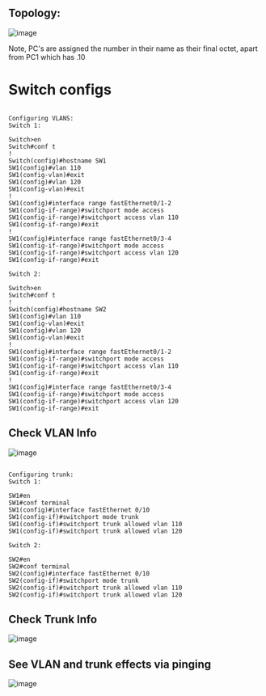 ## Topology:

![image](https://github.com/zebra-spots/Write-ups/assets/88425510/e12f5cfb-bef0-442c-8f58-1ca5a299628e)

Note, PC's are assigned the number in their name as their final octet, apart from PC1 which has .10



# Switch configs

~~~

Configuring VLANS:
Switch 1:

Switch>en
Switch#conf t
!
Switch(config)#hostname SW1
SW1(config)#vlan 110
SW1(config-vlan)#exit
SW1(config)#vlan 120
SW1(config-vlan)#exit
!
SW1(config)#interface range fastEthernet0/1-2
SW1(config-if-range)#switchport mode access 
SW1(config-if-range)#switchport access vlan 110
SW1(config-if-range)#exit
!
SW1(config)#interface range fastEthernet0/3-4
SW1(config-if-range)#switchport mode access 
SW1(config-if-range)#switchport access vlan 120
SW1(config-if-range)#exit

Switch 2:

Switch>en
Switch#conf t
!
Switch(config)#hostname SW2
SW1(config)#vlan 110
SW1(config-vlan)#exit
SW1(config)#vlan 120
SW1(config-vlan)#exit
!
SW1(config)#interface range fastEthernet0/1-2
SW1(config-if-range)#switchport mode access 
SW1(config-if-range)#switchport access vlan 110
SW1(config-if-range)#exit
!
SW1(config)#interface range fastEthernet0/3-4
SW1(config-if-range)#switchport mode access 
SW1(config-if-range)#switchport access vlan 120
SW1(config-if-range)#exit

~~~

## Check VLAN Info

![image](https://github.com/zebra-spots/Write-ups/assets/88425510/b8d56191-bed8-4f0f-aca6-e6ff52abe133)

~~~

Configuring trunk:
Switch 1:

SW1#en
SW1#conf terminal 
SW1(config)#interface fastEthernet 0/10
SW1(config-if)#switchport mode trunk 
SW1(config-if)#switchport trunk allowed vlan 110
SW1(config-if)#switchport trunk allowed vlan 120

Switch 2:

SW2#en
SW2#conf terminal 
SW2(config)#interface fastEthernet 0/10
SW2(config-if)#switchport mode trunk 
SW2(config-if)#switchport trunk allowed vlan 110
SW2(config-if)#switchport trunk allowed vlan 120

~~~

## Check Trunk Info

![image](https://github.com/zebra-spots/Write-ups/assets/88425510/3808c511-a56f-411f-8d4d-555565cb8ae3)



## See VLAN and trunk effects via pinging

![image](https://github.com/zebra-spots/Write-ups/assets/88425510/c51f5d80-6224-4420-8cd8-fa2079128df3)


